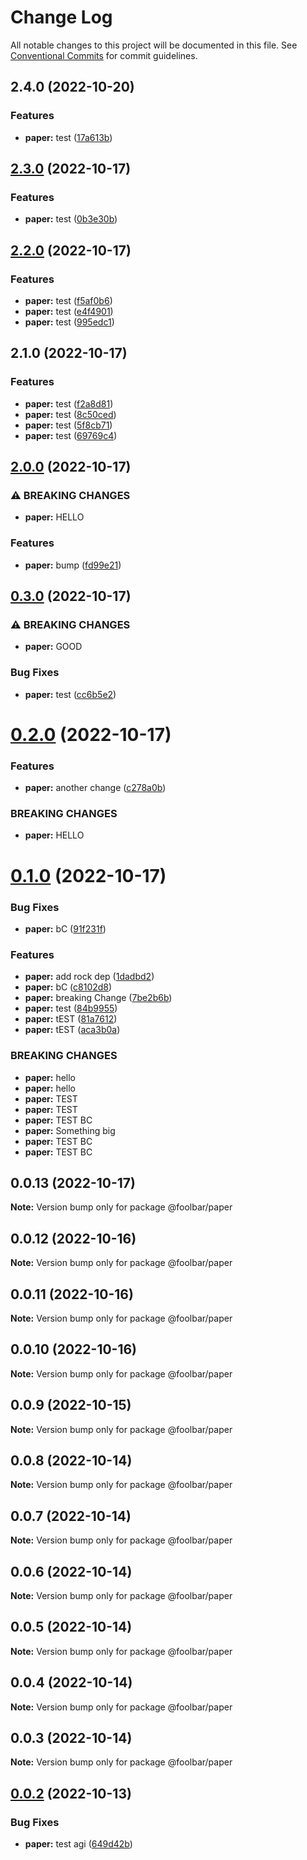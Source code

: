 # Change Log

All notable changes to this project will be documented in this file.
See [Conventional Commits](https://conventionalcommits.org) for commit guidelines.

## 2.4.0 (2022-10-20)


### Features

* **paper:** test ([17a613b](https://github.com/foolsgoldbar/monorepo/commit/17a613bdbb312cfa180bc898d5a95f260889f75d))



## [2.3.0](https://github.com/foolsgoldbar/monorepo/compare/@foolbar/paper@2.2.0...@foolbar/paper@2.3.0) (2022-10-17)


### Features

* **paper:** test ([0b3e30b](https://github.com/foolsgoldbar/monorepo/commit/0b3e30bbb0dafc58e5e28ad15f982508e61d874e))



## [2.2.0](https://github.com/foolsgoldbar/monorepo/compare/@foolbar/paper@2.1.0...@foolbar/paper@2.2.0) (2022-10-17)


### Features

* **paper:** test ([f5af0b6](https://github.com/foolsgoldbar/monorepo/commit/f5af0b68bb308cb30395802fb5d6a88347373aab))
* **paper:** test ([e4f4901](https://github.com/foolsgoldbar/monorepo/commit/e4f4901c5d18d2357ae902bfcdbb2617f87fe0f2))
* **paper:** test ([995edc1](https://github.com/foolsgoldbar/monorepo/commit/995edc1a50b8eb87d354e9b5c5d591c665e0dcbe))



## 2.1.0 (2022-10-17)


### Features

* **paper:** test ([f2a8d81](https://github.com/foolsgoldbar/monorepo/commit/f2a8d81e6f03623d299dc14ae72b4b822f330b28))
* **paper:** test ([8c50ced](https://github.com/foolsgoldbar/monorepo/commit/8c50ced3732d71da1c09981e2d9226644de5a215))
* **paper:** test ([5f8cb71](https://github.com/foolsgoldbar/monorepo/commit/5f8cb71f9ec979985c580e83127f67c495189147))
* **paper:** test ([69769c4](https://github.com/foolsgoldbar/monorepo/commit/69769c49216cb886ee92ea156428055e6bf73ede))



## [2.0.0](https://github.com/foolsgoldbar/monorepo/compare/@foolbar/paper@0.3.0...@foolbar/paper@2.0.0) (2022-10-17)


### ⚠ BREAKING CHANGES

* **paper:** HELLO

### Features

* **paper:** bump ([fd99e21](https://github.com/foolsgoldbar/monorepo/commit/fd99e2170cda2fd7d511e5359172f082fac287dd))



## [0.3.0](https://github.com/foolsgoldbar/monorepo/compare/@foolbar/paper@0.2.0...@foolbar/paper@0.3.0) (2022-10-17)


### ⚠ BREAKING CHANGES

* **paper:** GOOD

### Bug Fixes

* **paper:** test ([cc6b5e2](https://github.com/foolsgoldbar/monorepo/commit/cc6b5e249fa035d779426005d712b577375ea956))



# [0.2.0](https://github.com/foolsgoldbar/monorepo/compare/@foolbar/paper@0.1.0...@foolbar/paper@0.2.0) (2022-10-17)


### Features

* **paper:** another change ([c278a0b](https://github.com/foolsgoldbar/monorepo/commit/c278a0b75864d5051b91a9dc93f0f596f5f60765))


### BREAKING CHANGES

* **paper:** HELLO





# [0.1.0](https://github.com/foolsgoldbar/monorepo/compare/@foolbar/paper@0.0.13...@foolbar/paper@0.1.0) (2022-10-17)


### Bug Fixes

* **paper:** bC ([91f231f](https://github.com/foolsgoldbar/monorepo/commit/91f231f82f12c1723114a6cb93ca1e24842fac69))


### Features

* **paper:** add rock dep ([1dadbd2](https://github.com/foolsgoldbar/monorepo/commit/1dadbd2a9742fb433f5671bd506c2f238bfe867d))
* **paper:** bC ([c8102d8](https://github.com/foolsgoldbar/monorepo/commit/c8102d8850f00f1d7c3358434ee3773f040b6614))
* **paper:** breaking Change ([7be2b6b](https://github.com/foolsgoldbar/monorepo/commit/7be2b6b367db32f1a935f8be93be6b7ea7d2e386))
* **paper:** test ([84b9955](https://github.com/foolsgoldbar/monorepo/commit/84b995581d8931b09ba95708bf0ca8cf409d6b84))
* **paper:** tEST ([81a7612](https://github.com/foolsgoldbar/monorepo/commit/81a7612af11eb12c22175f7ff9c718d15f2aaf03))
* **paper:** tEST ([aca3b0a](https://github.com/foolsgoldbar/monorepo/commit/aca3b0ac545ef8267c0220a72e4b4f2d2154207d))


### BREAKING CHANGES

* **paper:** hello
* **paper:** hello
* **paper:** TEST
* **paper:** TEST
* **paper:** TEST BC
* **paper:** Something big
* **paper:** TEST BC
* **paper:** TEST BC





## 0.0.13 (2022-10-17)

**Note:** Version bump only for package @foolbar/paper





## 0.0.12 (2022-10-16)

**Note:** Version bump only for package @foolbar/paper





## 0.0.11 (2022-10-16)

**Note:** Version bump only for package @foolbar/paper





## 0.0.10 (2022-10-16)

**Note:** Version bump only for package @foolbar/paper





## 0.0.9 (2022-10-15)

**Note:** Version bump only for package @foolbar/paper





## 0.0.8 (2022-10-14)

**Note:** Version bump only for package @foolbar/paper





## 0.0.7 (2022-10-14)

**Note:** Version bump only for package @foolbar/paper





## 0.0.6 (2022-10-14)

**Note:** Version bump only for package @foolbar/paper





## 0.0.5 (2022-10-14)

**Note:** Version bump only for package @foolbar/paper





## 0.0.4 (2022-10-14)

**Note:** Version bump only for package @foolbar/paper





## 0.0.3 (2022-10-14)

**Note:** Version bump only for package @foolbar/paper





## [0.0.2](https://github.com/foolsgoldbar/monorepo/compare/@foolbar/paper@0.0.1...@foolbar/paper@0.0.2) (2022-10-13)


### Bug Fixes

* **paper:** test agi ([649d42b](https://github.com/foolsgoldbar/monorepo/commit/649d42bdeb5c8970285fc75c060f12bb2ff7be3a))
